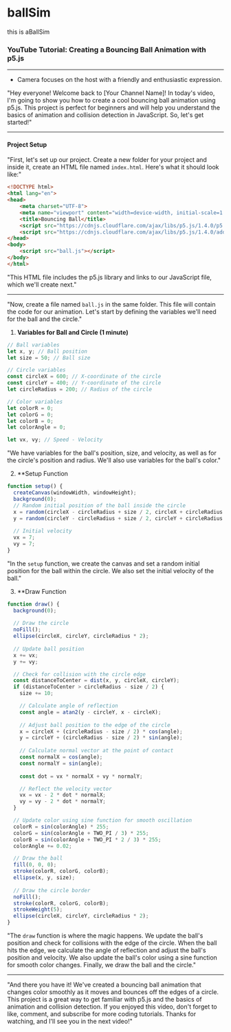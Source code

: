 # ballSim
this is aBallSim


### YouTube Tutorial: Creating a Bouncing Ball Animation with p5.js

---



- Camera focuses on the host with a friendly and enthusiastic expression.


"Hey everyone! Welcome back to [Your Channel Name]! In today's video, I'm going to show you how to create a cool bouncing ball animation using p5.js. This project is perfect for beginners and will help you understand the basics of animation and collision detection in JavaScript. So, let's get started!"

---

#### Project Setup



"First, let's set up our project. Create a new folder for your project and inside it, create an HTML file named `index.html`. Here's what it should look like:"

```html
<!DOCTYPE html>
<html lang="en">
<head>
    <meta charset="UTF-8">
    <meta name="viewport" content="width=device-width, initial-scale=1.0">
    <title>Bouncing Ball</title>
    <script src="https://cdnjs.cloudflare.com/ajax/libs/p5.js/1.4.0/p5.js"></script>
    <script src="https://cdnjs.cloudflare.com/ajax/libs/p5.js/1.4.0/addons/p5.sound.min.js"></script>
</head>
<body>
    <script src="ball.js"></script> 
</body>
</html>
```


"This HTML file includes the p5.js library and links to our JavaScript file, which we'll create next."

---


"Now, create a file named `ball.js` in the same folder. This file will contain the code for our animation. Let's start by defining the variables we'll need for the ball and the circle."


1. **Variables for Ball and Circle (1 minute)**
```javascript
// Ball variables
let x, y; // Ball position
let size = 50; // Ball size

// Circle variables
const circleX = 600; // X-coordinate of the circle
const circleY = 400; // Y-coordinate of the circle
let circleRadius = 200; // Radius of the circle

// Color variables
let colorR = 0;
let colorG = 0;
let colorB = 0;
let colorAngle = 0;

let vx, vy; // Speed - Velocity
```


"We have variables for the ball's position, size, and velocity, as well as for the circle's position and radius. We'll also use variables for the ball's color."

2. **Setup Function
```javascript
function setup() {
  createCanvas(windowWidth, windowHeight);
  background(0);
  // Random initial position of the ball inside the circle
  x = random(circleX - circleRadius + size / 2, circleX + circleRadius - size / 2);
  y = random(circleY - circleRadius + size / 2, circleY + circleRadius - size / 2);
  
  // Initial velocity
  vx = 7;
  vy = 7;
}
```

"In the `setup` function, we create the canvas and set a random initial position for the ball within the circle. We also set the initial velocity of the ball."

3. **Draw Function
```javascript
function draw() {
  background(0);
  
  // Draw the circle
  noFill();
  ellipse(circleX, circleY, circleRadius * 2);
  
  // Update ball position
  x += vx;
  y += vy;

  // Check for collision with the circle edge
  const distanceToCenter = dist(x, y, circleX, circleY);
  if (distanceToCenter > circleRadius - size / 2) {
    size += 10;

    // Calculate angle of reflection
    const angle = atan2(y - circleY, x - circleX);
    
    // Adjust ball position to the edge of the circle
    x = circleX + (circleRadius - size / 2) * cos(angle);
    y = circleY + (circleRadius - size / 2) * sin(angle);
    
    // Calculate normal vector at the point of contact
    const normalX = cos(angle);
    const normalY = sin(angle);
    
    const dot = vx * normalX + vy * normalY;

    // Reflect the velocity vector
    vx = vx - 2 * dot * normalX;
    vy = vy - 2 * dot * normalY;
  }

  // Update color using sine function for smooth oscillation
  colorR = sin(colorAngle) * 255;
  colorG = sin(colorAngle + TWO_PI / 3) * 255;
  colorB = sin(colorAngle + TWO_PI * 2 / 3) * 255;
  colorAngle += 0.02; 

  // Draw the ball
  fill(0, 0, 0);
  stroke(colorR, colorG, colorB);
  ellipse(x, y, size);
  
  // Draw the circle border
  noFill();
  stroke(colorR, colorG, colorB);
  strokeWeight(5);
  ellipse(circleX, circleY, circleRadius * 2);
}
```


"The `draw` function is where the magic happens. We update the ball's position and check for collisions with the edge of the circle. When the ball hits the edge, we calculate the angle of reflection and adjust the ball's position and velocity. We also update the ball's color using a sine function for smooth color changes. Finally, we draw the ball and the circle."

---

"And there you have it! We've created a bouncing ball animation that changes color smoothly as it moves and bounces off the edges of a circle. This project is a great way to get familiar with p5.js and the basics of animation and collision detection. If you enjoyed this video, don't forget to like, comment, and subscribe for more coding tutorials. Thanks for watching, and I'll see you in the next video!"
